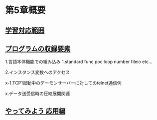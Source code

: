 # 第5章概要

<u><h2> 学習対応範囲 </h2></u>


<u><h2> プログラムの収録要素 </h2></u>

1.言語本体機能での組み込み
1.standard func poc loop number fileio etc...

2.インスタンス変数へのアクセス

x-1.TCP1起動中のデーモンサーバーに対してのtelnet通信例

x.データ送受信時の圧縮展開関連

<u><h2> やってみよう 応用編 </h2></u>




